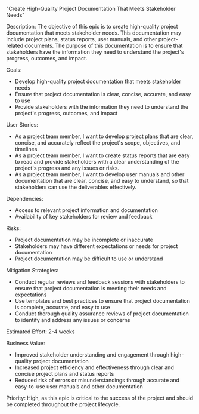 "Create High-Quality Project Documentation That Meets Stakeholder Needs"

Description: The objective of this epic is to create high-quality project documentation that meets stakeholder needs. This documentation may include project plans, status reports, user manuals, and other project-related documents. The purpose of this documentation is to ensure that stakeholders have the information they need to understand the project's progress, outcomes, and impact.

Goals:
* Develop high-quality project documentation that meets stakeholder needs
* Ensure that project documentation is clear, concise, accurate, and easy to use
* Provide stakeholders with the information they need to understand the project's progress, outcomes, and impact

User Stories:
* As a project team member, I want to develop project plans that are clear, concise, and accurately reflect the project's scope, objectives, and timelines.
* As a project team member, I want to create status reports that are easy to read and provide stakeholders with a clear understanding of the project's progress and any issues or risks.
* As a project team member, I want to develop user manuals and other documentation that are clear, concise, and easy to understand, so that stakeholders can use the deliverables effectively.

Dependencies:
* Access to relevant project information and documentation
* Availability of key stakeholders for review and feedback

Risks:
* Project documentation may be incomplete or inaccurate
* Stakeholders may have different expectations or needs for project documentation
* Project documentation may be difficult to use or understand

Mitigation Strategies:
* Conduct regular reviews and feedback sessions with stakeholders to ensure that project documentation is meeting their needs and expectations
* Use templates and best practices to ensure that project documentation is complete, accurate, and easy to use
* Conduct thorough quality assurance reviews of project documentation to identify and address any issues or concerns

Estimated Effort: 2-4 weeks

Business Value:
* Improved stakeholder understanding and engagement through high-quality project documentation
* Increased project efficiency and effectiveness through clear and concise project plans and status reports
* Reduced risk of errors or misunderstandings through accurate and easy-to-use user manuals and other documentation

Priority: High, as this epic is critical to the success of the project and should be completed throughout the project lifecycle.